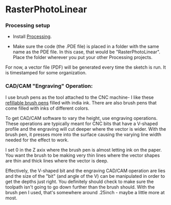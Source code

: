 # RasterPhotoLinear

### Processing setup
* Install [Processing](processing.org/download). 

* Make sure the code (the .PDE file) is placed in a folder with the same name as the PDE file. In this case, that would be "RasterPhotoLinear". Place the folder wherever you put your other Processing projects.

For now, a vector file (PDF) will be generated every time the sketch is run. It is timestamped for some organization.

### CAD/CAM "Engraving" Operation:
I use brush pens as the tool attached to the CNC machine- I like these [refillable brush pens](https://www.joann.com/arteza-refillable-water-brush-pens-assorted-tips-4pk/18758813.html) filled with india ink. There are also brush pens that come filled with inks of different colors.

To get CAD/CAM software to vary the height, use engraving operations. These operations are typically meant for CNC bits that have a V-shaped profile and the engraving will cut deeper where the vector is wider.  With the brush pen, it presses more into the surface causing the varying line width needed for the effect to work.

I set 0 in the Z axix where the brush pen is almost letting ink on the paper. You want the brush to be making very thin lines where the vector shapes are thin and thick lines where the vector is deep.

Effectively, the V-shaped bit and the engraving CAD/CAM operation are lies and the size of the "bit" (and angle of the V) can be manipulated in order to get the depths just right. You definitely should check to make sure the toolpath isn't going to go down further than the brush should. With the brush pen I used, that's somewhere around .25inch - maybe a little more at most.  
